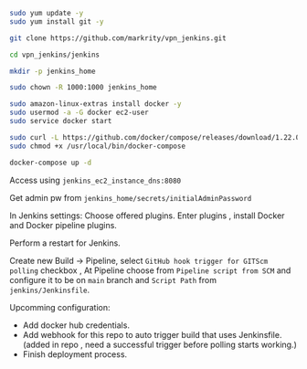 ```bash
sudo yum update -y
sudo yum install git -y 

git clone https://github.com/markrity/vpn_jenkins.git

cd vpn_jenkins/jenkins

mkdir -p jenkins_home

sudo chown -R 1000:1000 jenkins_home

sudo amazon-linux-extras install docker -y
sudo usermod -a -G docker ec2-user
sudo service docker start

sudo curl -L https://github.com/docker/compose/releases/download/1.22.0/docker-compose-$(uname -s)-$(uname -m) -o /usr/local/bin/docker-compose
sudo chmod +x /usr/local/bin/docker-compose

docker-compose up -d
```

Access using `jenkins_ec2_instance_dns:8080`

Get admin pw from `jenkins_home/secrets/initialAdminPassword` 

In Jenkins settings:
Choose offered plugins.
Enter plugins , install Docker and Docker pipeline plugins.

Perform a restart for Jenkins.


Create new Build -> Pipeline, select `GitHub hook trigger for GITScm polling` checkbox , 
At Pipeline choose from `Pipeline script from SCM` and configure it to be on `main` branch and `Script Path` from `jenkins/Jenkinsfile`.


Upcomming configuration:
* Add docker hub credentials.
* Add webhook for this repo to auto trigger build that uses Jenkinsfile. (added in repo , need a successful trigger before polling starts working.)
* Finish deployment process.